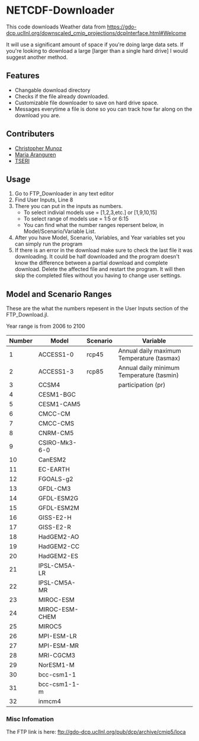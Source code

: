 # NETCDF-Downloader
This code downloads Weather data from https://gdo-dcp.ucllnl.org/downscaled_cmip_projections/dcpInterface.html#Welcome

It will use a significant amount of space if you're doing large data sets. If you're looking to download a large [larger than a single hard drive] I would suggest another method.


## Features
- Changable download directory
- Checks if the file already downloaded.
- Customizable file downloader to save on hard drive space.
- Messages everytime a file is done so you can track how far along on the download you are.

## Contributers
- [Christopher Munoz](https://www.linkedin.com/in/christopher-munoz-036a2a187)
- [Maria Aranguren](https://www.linkedin.com/in/aranguren-maria)
- [TSERI](http://texasenergy.utsa.edu/)


## Usage

1. Go to FTP_Downloader in any text editor
2. Find User Inputs, Line 8
3. There you can put in the inputs as numbers.
   - To select indivial models use = [1,2,3,etc.] or [1,9,10,15]
   - To select range of models use = 1:5 or 6:15
   - You can find what the number ranges repersent below, in Model/Scenario/Variable List.
4. After you have Model, Scenario, Variables, and Year variables set you can simply run the program
5. If there is an error in the download make sure to check the last file it was downloading. It could be half downloaded and the program doesn't know the difference between a partial download and complete download. Delete the affected file and restart the program. It will then skip the completed files without you having to change user settings.

## Model and Scenario Ranges
These are the what the numbers repesent in the User Inputs section of the FTP_Download.jl.

Year range is from 2006 to 2100

|Number|Model          |Scenario|Variable           |
|------|---------------|--------|-------------------|
|1     | ACCESS1-0     | rcp45  | Annual daily maximum Temperature (tasmax)|
|2     | ACCESS1-3     | rcp85  | Annual daily minimum Temperature (tasmin)|
|3     | CCSM4         |        | participation (pr)|
|4     | CESM1-BGC     |        |                   |
|5     | CESM1-CAM5    |        |                   |
|6     | CMCC-CM       |        |                   |
|7     | CMCC-CMS      |        |                   |
|8     | CNRM-CM5      |        |                   |
|9     | CSIRO-Mk3-6-0 |        |                   |
|10    | CanESM2       |        |                   |
|11    | EC-EARTH      |        |                   |
|12    | FGOALS-g2     |        |                   |
|13    | GFDL-CM3      |        |                   |
|14    | GFDL-ESM2G    |        |                   |
|15    | GFDL-ESM2M    |        |                   |
|16    | GISS-E2-H     |        |                   |
|17    | GISS-E2-R     |        |                   |
|18    | HadGEM2-AO    |        |                   |
|19    | HadGEM2-CC    |        |                   |
|20    | HadGEM2-ES    |        |                   |
|21    | IPSL-CM5A-LR  |        |                   |
|22    | IPSL-CM5A-MR  |        |                   |
|23    | MIROC-ESM     |        |                   |
|24    | MIROC-ESM-CHEM|        |                   |
|25    | MIROC5        |        |                   |
|26    | MPI-ESM-LR    |        |                   |
|27    | MPI-ESM-MR    |        |                   |
|28    | MRI-CGCM3     |        |                   |
|29    | NorESM1-M     |        |                   |
|30    | bcc-csm1-1    |        |                   |
|31    | bcc-csm1-1-m  |        |                   |
|32    | inmcm4        |        |                   |

### Misc Infomation

The FTP link is here: ftp://gdo-dcp.ucllnl.org/pub/dcp/archive/cmip5/loca






